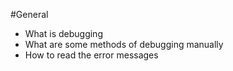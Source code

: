 #General
* What is debugging
* What are some methods of debugging manually
* How to read the error messages


